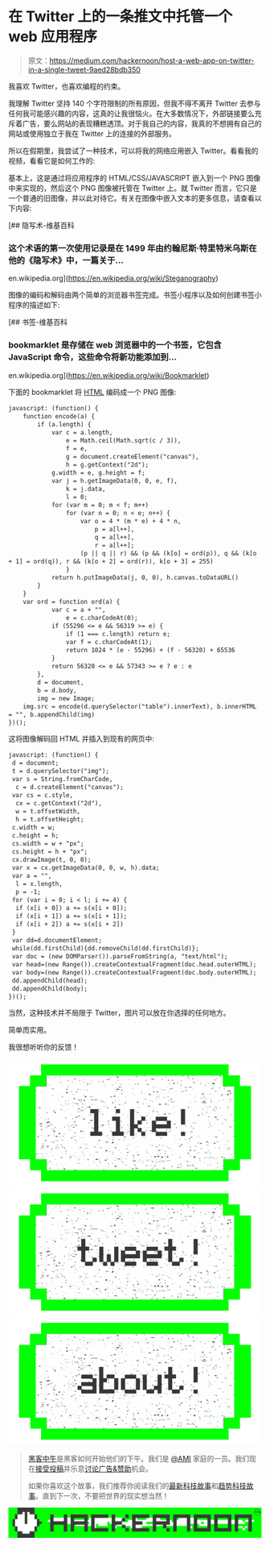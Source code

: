# 在 Twitter 上的一条推文中托管一个 web 应用程序

> 原文：<https://medium.com/hackernoon/host-a-web-app-on-twitter-in-a-single-tweet-9aed28bdb350>

我喜欢 Twitter，也喜欢编程的约束。

我理解 Twitter 坚持 140 个字符限制的所有原因，但我不得不离开 Twitter 去参与任何我可能感兴趣的内容，这真的让我很恼火。在大多数情况下，外部链接要么充斥着广告，要么网站的表现糟糕透顶。对于我自己的内容，我真的不想拥有自己的网站或使用独立于我在 Twitter 上的连接的外部服务。

所以在假期里，我尝试了一种技术，可以将我的网络应用嵌入 Twitter。看看我的视频，看看它是如何工作的:

基本上，这是通过将应用程序的 HTML/CSS/JAVASCRIPT 嵌入到一个 PNG 图像中来实现的，然后这个 PNG 图像被托管在 Twitter 上。就 Twitter 而言，它只是一个普通的旧图像，并以此对待它。有关在图像中嵌入文本的更多信息，请查看以下内容:

[](https://en.wikipedia.org/wiki/Steganography) [## 隐写术-维基百科

### 这个术语的第一次使用记录是在 1499 年由约翰尼斯·特里特米乌斯在他的《隐写术》中，一篇关于…

en.wikipedia.org](https://en.wikipedia.org/wiki/Steganography) 

图像的编码和解码由两个简单的浏览器书签完成。书签小程序以及如何创建书签小程序的描述如下:

 [## 书签-维基百科

### bookmarklet 是存储在 web 浏览器中的一个书签，它包含 JavaScript 命令，这些命令将新功能添加到…

en.wikipedia.org](https://en.wikipedia.org/wiki/Bookmarklet) 

下面的 bookmarklet 将 [HTML](https://hackernoon.com/tagged/html) 编码成一个 PNG 图像:

```
javascript: (function() {
    function encode(a) {
        if (a.length) {
            var c = a.length,
                e = Math.ceil(Math.sqrt(c / 3)),
                f = e,
                g = document.createElement("canvas"),
                h = g.getContext("2d");
            g.width = e, g.height = f;
            var j = h.getImageData(0, 0, e, f),
                k = j.data,
                l = 0;
            for (var m = 0; m < f; m++)
                for (var n = 0; n < e; n++) {
                    var o = 4 * (m * e) + 4 * n,
                        p = a[l++],
                        q = a[l++],
                        r = a[l++];
                    (p || q || r) && (p && (k[o] = ord(p)), q && (k[o + 1] = ord(q)), r && (k[o + 2] = ord(r)), k[o + 3] = 255)
                }
            return h.putImageData(j, 0, 0), h.canvas.toDataURL()
        }
    }
    var ord = function ord(a) {
            var c = a + "",
                e = c.charCodeAt(0);
            if (55296 <= e && 56319 >= e) {
                if (1 === c.length) return e;
                var f = c.charCodeAt(1);
                return 1024 * (e - 55296) + (f - 56320) + 65536
            }
            return 56320 <= e && 57343 >= e ? e : e
        },
        d = document,
        b = d.body,
        img = new Image;
    img.src = encode(d.querySelector("table").innerText), b.innerHTML = "", b.appendChild(img)
})();
```

这将图像解码回 HTML 并插入到现有的网页中:

```
javascript: (function() {
 d = document;
 t = d.querySelector("img");
 var s = String.fromCharCode,
  c = d.createElement("canvas");
 var cs = c.style,
  cx = c.getContext("2d"),
  w = t.offsetWidth,
  h = t.offsetHeight;
 c.width = w;
 c.height = h;
 cs.width = w + "px";
 cs.height = h + "px";
 cx.drawImage(t, 0, 0);
 var x = cx.getImageData(0, 0, w, h).data;
 var a = "",
  l = x.length,
  p = -1;
 for (var i = 0; i < l; i += 4) {
  if (x[i + 0]) a += s(x[i + 0]);
  if (x[i + 1]) a += s(x[i + 1]);
  if (x[i + 2]) a += s(x[i + 2])
 }
 var dd=d.documentElement;
 while(dd.firstChild){dd.removeChild(dd.firstChild)};
 var doc = (new DOMParser()).parseFromString(a, "text/html");
 var head=(new Range()).createContextualFragment(doc.head.outerHTML);
 var body=(new Range()).createContextualFragment(doc.body.outerHTML);
 dd.appendChild(head);
 dd.appendChild(body);
})();
```

当然，这种技术并不局限于 Twitter，图片可以放在你选择的任何地方。

简单而实用。

我很想听听你的反馈！

[![](img/50ef4044ecd4e250b5d50f368b775d38.png)](http://bit.ly/HackernoonFB)[![](img/979d9a46439d5aebbdcdca574e21dc81.png)](https://goo.gl/k7XYbx)[![](img/2930ba6bd2c12218fdbbf7e02c8746ff.png)](https://goo.gl/4ofytp)

> [黑客中午](http://bit.ly/Hackernoon)是黑客如何开始他们的下午。我们是 [@AMI](http://bit.ly/atAMIatAMI) 家庭的一员。我们现在[接受投稿](http://bit.ly/hackernoonsubmission)并乐意[讨论广告&赞助](mailto:partners@amipublications.com)机会。
> 
> 如果你喜欢这个故事，我们推荐你阅读我们的[最新科技故事](http://bit.ly/hackernoonlatestt)和[趋势科技故事](https://hackernoon.com/trending)。直到下一次，不要把世界的现实想当然！

![](img/be0ca55ba73a573dce11effb2ee80d56.png)